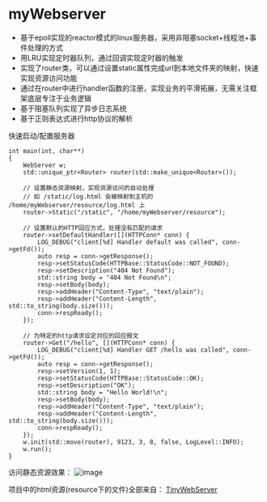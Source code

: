# myWebserver
- 基于epoll实现的reactor模式的linux服务器，采用非阻塞socket+线程池+事件处理的方式
- 用LRU实现定时器队列，通过回调实现定时器的触发
- 实现了router类，可以通过设置static属性完成url到本地文件夹的映射，快速实现资源访问功能
- 通过在router中进行handler函数的注册，实现业务的平滑拓展，无需关注框架底层专注于业务逻辑
- 基于阻塞队列实现了异步日志系统
- 基于正则表达式进行http协议的解析

快速启动/配置服务器
```
int main(int, char**)
{
    WebServer w;
    std::unique_ptr<Router> router(std::make_unique<Router>());
    
    // 设置静态资源映射，实现资源访问的自动处理
    // 如 /static/log.html 会被映射到主机的 /home/myWebserver/resource/log.html 上 
    router->Static("/static", "/home/myWebserver/resource");

    // 设置默认的HTTP回应方式，处理没有匹配的请求
    router->setDefaultHandler([](HTTPConn* conn) {
        LOG_DEBUG("client[%d] Handler default was called", conn->getFd());
        auto resp = conn->getResponse();
        resp->setStatusCode(HTTPBase::StatusCode::NOT_FOUND);
        resp->setDescription("404 Not Found");
        std::string body = "404 Not Found\n";
        resp->setBody(body);
        resp->addHeader("Content-Type", "text/plain");
        resp->addHeader("Content-Length", std::to_string(body.size()));
        conn->respReady();
    });
 
    // 为特定的http请求设定对应的回应报文
    router->Get("/hello", [](HTTPConn* conn) {
        LOG_DEBUG("client[%d] Handler GET /hello was called", conn->getFd());
        auto resp = conn->getResponse();
        resp->setVersion(1, 1);
        resp->setStatusCode(HTTPBase::StatusCode::OK);
        resp->setDescription("OK");
        std::string body = "Hello World!\n";
        resp->setBody(body);
        resp->addHeader("Content-Type", "text/plain");
        resp->addHeader("Content-Length", std::to_string(body.size()));
        conn->respReady();
    });
    w.init(std::move(router), 9123, 3, 8, false, LogLevel::INFO);
    w.run();
}
```
访问静态资源效果：
![image](https://user-images.githubusercontent.com/93439675/236688059-f46fc3bc-391f-4f2a-8daa-6cfc6469cb0e.png)

项目中的html资源(resource下的文件)全部来自：
[TinyWebServer](https://github.com/qinguoyi/TinyWebServer/tree/master)
